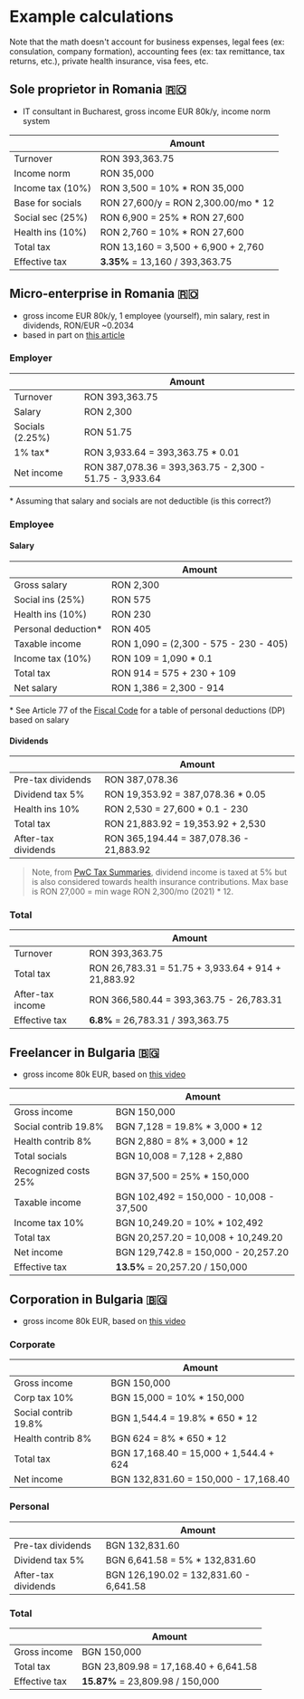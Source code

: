 # Example calculations

Note that the math doesn't account for business expenses, legal fees (ex: consulation, company formation), accounting fees (ex: tax remittance, tax returns, etc.), private health insurance, visa fees, etc.

## Sole proprietor in Romania 🇷🇴

- IT consultant in Bucharest, gross income EUR 80k/y, income norm system

|                  | Amount                               |
| ---------------- | ------------------------------------ |
| Turnover         | RON 393,363.75                       |
| Income norm      | RON 35,000                           |
| Income tax (10%) | RON 3,500 = 10% \* RON 35,000        |
| Base for socials | RON 27,600/y = RON 2,300.00/mo \* 12 |
| Social sec (25%) | RON 6,900 = 25% \* RON 27,600        |
| Health ins (10%) | RON 2,760 = 10% \* RON 27,600        |
| Total tax        | RON 13,160 = 3,500 + 6,900 + 2,760   |
| Effective tax    | **3.35%** = 13,160 / 393,363.75      |

## Micro-enterprise in Romania 🇷🇴

- gross income EUR 80k/y, 1 employee (yourself), min salary, rest in dividends, RON/EUR ~0.2034
- based in part on [this article](https://zugimpex.com/knowledgebase/micro-enterprise-in-romania-1-corporate-tax.html)

### Employer

|                 | Amount                                                 |
| --------------- | ------------------------------------------------------ |
| Turnover        | RON 393,363.75                                         |
| Salary          | RON 2,300                                              |
| Socials (2.25%) | RON 51.75                                              |
| 1% tax\*        | RON 3,933.64 = 393,363.75 \* 0.01                      |
| Net income      | RON 387,078.36 = 393,363.75 - 2,300 - 51.75 - 3,933.64 |

\* Assuming that salary and socials are not deductible (is this correct?)

### Employee

#### Salary

|                      | Amount                                |
| -------------------- | ------------------------------------- |
| Gross salary         | RON 2,300                             |
| Social ins (25%)     | RON 575                               |
| Health ins (10%)     | RON 230                               |
| Personal deduction\* | RON 405                               |
| Taxable income       | RON 1,090 = (2,300 - 575 - 230 - 405) |
| Income tax (10%)     | RON 109 = 1,090 \* 0.1                |
| Total tax            | RON 914 = 575 + 230 + 109             |
| Net salary           | RON 1,386 = 2,300 - 914               |

\* See Article 77 of the [Fiscal Code](https://static.anaf.ro/static/10/Anaf/legislatie/Cod_fiscal_norme_11022020.htm) for a table of personal deductions (DP) based on salary

#### Dividends

|                     | Amount                                  |
| ------------------- | --------------------------------------- |
| Pre-tax dividends   | RON 387,078.36                          |
| Dividend tax 5%     | RON 19,353.92 = 387,078.36 \* 0.05      |
| Health ins 10%      | RON 2,530 = 27,600 \* 0.1 - 230         |
| Total tax           | RON 21,883.92 = 19,353.92 + 2,530       |
| After-tax dividends | RON 365,194.44 = 387,078.36 - 21,883.92 |

> Note, from [PwC Tax Summaries](https://taxsummaries.pwc.com/romania/individual/income-determination), dividend income is taxed at 5% but is also considered towards health insurance contributions. Max base is RON 27,000 = min wage RON 2,300/mo (2021) \* 12.

### Total

|                  | Amount                                             |
| ---------------- | -------------------------------------------------- |
| Turnover         | RON 393,363.75                                     |
| Total tax        | RON 26,783.31 = 51.75 + 3,933.64 + 914 + 21,883.92 |
| After-tax income | RON 366,580.44 = 393,363.75 - 26,783.31            |
| Effective tax    | **6.8%** = 26,783.31 / 393,363.75                  |

## Freelancer in Bulgaria 🇧🇬

- gross income 80k EUR, based on [this video](https://youtu.be/NV3heKehLCw)

|                      | Amount                                  |
| -------------------- | --------------------------------------- |
| Gross income         | BGN 150,000                             |
| Social contrib 19.8% | BGN 7,128 = 19.8% \* 3,000 \* 12        |
| Health contrib 8%    | BGN 2,880 = 8% \* 3,000 \* 12           |
| Total socials        | BGN 10,008 = 7,128 + 2,880              |
| Recognized costs 25% | BGN 37,500 = 25% \* 150,000             |
| Taxable income       | BGN 102,492 = 150,000 - 10,008 - 37,500 |
| Income tax 10%       | BGN 10,249.20 = 10% \* 102,492          |
| Total tax            | BGN 20,257.20 = 10,008 + 10,249.20      |
| Net income           | BGN 129,742.8 = 150,000 - 20,257.20     |
| Effective tax        | **13.5%** = 20,257.20 / 150,000         |

## Corporation in Bulgaria 🇧🇬

- gross income 80k EUR, based on [this video](https://youtu.be/NV3heKehLCw)

### Corporate

|                      | Amount                                 |
| -------------------- | -------------------------------------- |
| Gross income         | BGN 150,000                            |
| Corp tax 10%         | BGN 15,000 = 10% \* 150,000            |
| Social contrib 19.8% | BGN 1,544.4 = 19.8% \* 650 \* 12       |
| Health contrib 8%    | BGN 624 = 8% \* 650 \* 12              |
| Total tax            | BGN 17,168.40 = 15,000 + 1,544.4 + 624 |
| Net income           | BGN 132,831.60 = 150,000 - 17,168.40   |

### Personal

|                     | Amount                                 |
| ------------------- | -------------------------------------- |
| Pre-tax dividends   | BGN 132,831.60                         |
| Dividend tax 5%     | BGN 6,641.58 = 5% \* 132,831.60        |
| After-tax dividends | BGN 126,190.02 = 132,831.60 - 6,641.58 |

### Total

|               | Amount                               |
| ------------- | ------------------------------------ |
| Gross income  | BGN 150,000                          |
| Total tax     | BGN 23,809.98 = 17,168.40 + 6,641.58 |
| Effective tax | **15.87%** = 23,809.98 / 150,000     |
